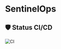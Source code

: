 # SentinelOps
## 🛡️ Status CI/CD
![CI](https://github.com/kami-dev/SentinelOps/actions/workflows/docker-ci.yml/badge.svg)
